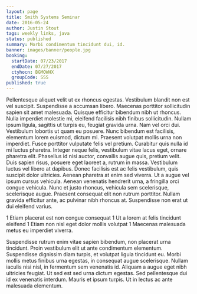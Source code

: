 ```yaml
---
layout: page
title: Smith Systems Seminar
date: 2016-05-24
author: Justin Stout
tags: weekly links, java
status: published
summary: Morbi condimentum tincidunt dui, id.
banner: images/banner/people.jpg
booking:
  startDate: 07/23/2017
  endDate: 07/27/2017
  ctyhocn: BGMOWHX
  groupCode: SSS
published: true
---
```

Pellentesque aliquet velit ut ex rhoncus egestas. Vestibulum blandit non est vel suscipit. Suspendisse a accumsan libero. Maecenas porttitor sollicitudin sapien sit amet malesuada. Quisque efficitur bibendum nibh ut rhoncus. Nulla imperdiet molestie mi, eleifend facilisis nibh finibus sollicitudin. Nullam ipsum ligula, sagittis ut turpis eu, feugiat gravida urna. Nam vel orci dui. Vestibulum lobortis ut quam eu posuere.
Nunc bibendum est facilisis, elementum lorem euismod, dictum mi. Praesent volutpat mollis urna non imperdiet. Fusce porttitor vulputate felis vel pretium. Curabitur quis nulla id mi luctus pharetra. Integer neque felis, vestibulum vitae lacus eget, ornare pharetra elit. Phasellus id nisi auctor, convallis augue quis, pretium velit. Duis sapien risus, posuere eget laoreet a, rutrum in massa. Vestibulum luctus vel libero at dapibus. Donec facilisis est ac felis vestibulum, quis suscipit dolor ultricies. Aenean pharetra at enim sed viverra. Ut a augue vel ipsum cursus vehicula. Aenean venenatis hendrerit urna, a fringilla orci congue vehicula. Nunc et justo rhoncus, vehicula sem scelerisque, scelerisque augue. Praesent consequat elit non rutrum porttitor. Nullam gravida efficitur ante, ac pulvinar nibh rhoncus at. Suspendisse non erat ut dui eleifend varius.

1 Etiam placerat est non congue consequat
1 Ut a lorem at felis tincidunt eleifend
1 Etiam non nisl eget dolor mollis volutpat
1 Maecenas malesuada metus eu imperdiet viverra.

Suspendisse rutrum enim vitae sapien bibendum, non placerat urna tincidunt. Proin vestibulum elit ut ante condimentum elementum. Suspendisse dignissim diam turpis, et volutpat ligula tincidunt eu. Morbi mollis metus finibus urna egestas, in consequat augue scelerisque. Nullam iaculis nisi nisl, in fermentum sem venenatis id. Aliquam a augue eget nibh ultricies feugiat. Ut sed est sed urna dictum egestas. Sed pellentesque dui id ex venenatis interdum. Mauris et ipsum turpis. Ut in lectus ac ante malesuada elementum.
